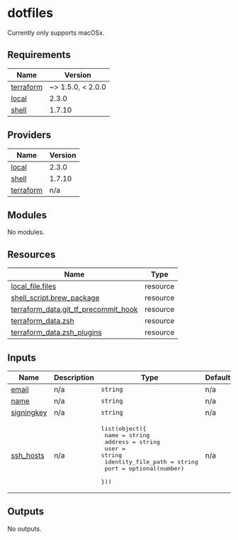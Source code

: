 # dotfiles

Currently only supports macOSx. 

<!-- BEGIN_TF_DOCS -->
## Requirements

| Name | Version |
|------|---------|
| <a name="requirement_terraform"></a> [terraform](#requirement\_terraform) | ~> 1.5.0, < 2.0.0 |
| <a name="requirement_local"></a> [local](#requirement\_local) | 2.3.0 |
| <a name="requirement_shell"></a> [shell](#requirement\_shell) | 1.7.10 |

## Providers

| Name | Version |
|------|---------|
| <a name="provider_local"></a> [local](#provider\_local) | 2.3.0 |
| <a name="provider_shell"></a> [shell](#provider\_shell) | 1.7.10 |
| <a name="provider_terraform"></a> [terraform](#provider\_terraform) | n/a |

## Modules

No modules.

## Resources

| Name | Type |
|------|------|
| [local_file.files](https://registry.terraform.io/providers/hashicorp/local/2.3.0/docs/resources/file) | resource |
| [shell_script.brew_package](https://registry.terraform.io/providers/scottwinkler/shell/1.7.10/docs/resources/script) | resource |
| [terraform_data.git_tf_precommit_hook](https://registry.terraform.io/providers/hashicorp/terraform/latest/docs/resources/data) | resource |
| [terraform_data.zsh](https://registry.terraform.io/providers/hashicorp/terraform/latest/docs/resources/data) | resource |
| [terraform_data.zsh_plugins](https://registry.terraform.io/providers/hashicorp/terraform/latest/docs/resources/data) | resource |

## Inputs

| Name | Description | Type | Default | Required |
|------|-------------|------|---------|:--------:|
| <a name="input_email"></a> [email](#input\_email) | n/a | `string` | n/a | yes |
| <a name="input_name"></a> [name](#input\_name) | n/a | `string` | n/a | yes |
| <a name="input_signingkey"></a> [signingkey](#input\_signingkey) | n/a | `string` | n/a | yes |
| <a name="input_ssh_hosts"></a> [ssh\_hosts](#input\_ssh\_hosts) | n/a | <pre>list(object({<br>    name               = string<br>    address            = string<br>    user               = string<br>    identity_file_path = string<br>    port               = optional(number)<br>  }))</pre> | n/a | yes |

## Outputs

No outputs.
<!-- END_TF_DOCS -->